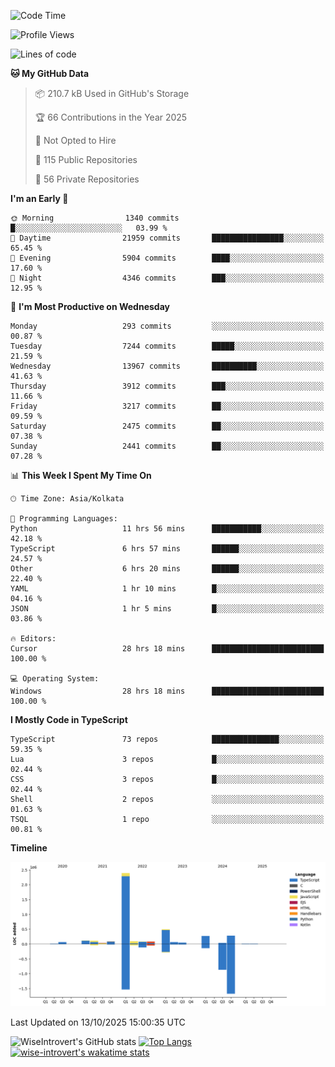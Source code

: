 <!--START_SECTION:waka-->
![Code Time](http://img.shields.io/badge/Code%20Time-4%2C383%20hrs%207%20mins-blue)

![Profile Views](http://img.shields.io/badge/Profile%20Views-0-blue)

![Lines of code](https://img.shields.io/badge/From%20Hello%20World%20I%27ve%20Written-4.2%20million%20lines%20of%20code-blue)

**🐱 My GitHub Data** 

> 📦 210.7 kB Used in GitHub's Storage 
 > 
> 🏆 66 Contributions in the Year 2025
 > 
> 🚫 Not Opted to Hire
 > 
> 📜 115 Public Repositories 
 > 
> 🔑 56 Private Repositories 
 > 
**I'm an Early 🐤** 

```text
🌞 Morning                1340 commits        █░░░░░░░░░░░░░░░░░░░░░░░░   03.99 % 
🌆 Daytime                21959 commits       ████████████████░░░░░░░░░   65.45 % 
🌃 Evening                5904 commits        ████░░░░░░░░░░░░░░░░░░░░░   17.60 % 
🌙 Night                  4346 commits        ███░░░░░░░░░░░░░░░░░░░░░░   12.95 % 
```
📅 **I'm Most Productive on Wednesday** 

```text
Monday                   293 commits         ░░░░░░░░░░░░░░░░░░░░░░░░░   00.87 % 
Tuesday                  7244 commits        █████░░░░░░░░░░░░░░░░░░░░   21.59 % 
Wednesday                13967 commits       ██████████░░░░░░░░░░░░░░░   41.63 % 
Thursday                 3912 commits        ███░░░░░░░░░░░░░░░░░░░░░░   11.66 % 
Friday                   3217 commits        ██░░░░░░░░░░░░░░░░░░░░░░░   09.59 % 
Saturday                 2475 commits        ██░░░░░░░░░░░░░░░░░░░░░░░   07.38 % 
Sunday                   2441 commits        ██░░░░░░░░░░░░░░░░░░░░░░░   07.28 % 
```


📊 **This Week I Spent My Time On** 

```text
🕑︎ Time Zone: Asia/Kolkata

💬 Programming Languages: 
Python                   11 hrs 56 mins      ███████████░░░░░░░░░░░░░░   42.18 % 
TypeScript               6 hrs 57 mins       ██████░░░░░░░░░░░░░░░░░░░   24.57 % 
Other                    6 hrs 20 mins       ██████░░░░░░░░░░░░░░░░░░░   22.40 % 
YAML                     1 hr 10 mins        █░░░░░░░░░░░░░░░░░░░░░░░░   04.16 % 
JSON                     1 hr 5 mins         █░░░░░░░░░░░░░░░░░░░░░░░░   03.86 % 

🔥 Editors: 
Cursor                   28 hrs 18 mins      █████████████████████████   100.00 % 

💻 Operating System: 
Windows                  28 hrs 18 mins      █████████████████████████   100.00 % 
```

**I Mostly Code in TypeScript** 

```text
TypeScript               73 repos            ███████████████░░░░░░░░░░   59.35 % 
Lua                      3 repos             █░░░░░░░░░░░░░░░░░░░░░░░░   02.44 % 
CSS                      3 repos             █░░░░░░░░░░░░░░░░░░░░░░░░   02.44 % 
Shell                    2 repos             ░░░░░░░░░░░░░░░░░░░░░░░░░   01.63 % 
TSQL                     1 repo              ░░░░░░░░░░░░░░░░░░░░░░░░░   00.81 % 
```



**Timeline**

![Lines of Code chart](https://raw.githubusercontent.com/wise-introvert/wise-introvert/master/assets/bar_graph.png)


 Last Updated on 13/10/2025 15:00:35 UTC
<!--END_SECTION:waka-->

![WiseIntrovert's GitHub stats](https://github-readme-stats.vercel.app/api?username=wise-introvert&count_private=true&show_icons=true)
[![Top Langs](https://github-readme-stats.vercel.app/api/top-langs/?username=wise-introvert&langs_count=10)](https://github.com/anuraghazra/github-readme-stats)
[![wise-introvert's wakatime stats](https://github-readme-stats.vercel.app/api/wakatime?username=wiseintrovert)](https://github.com/anuraghazra/github-readme-stats)
